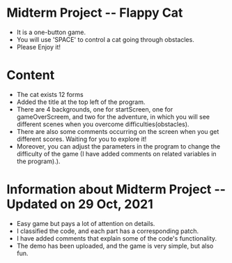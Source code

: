 # Midterm Project -- Flappy Cat
 - It is a one-button game.
 - You will use 'SPACE' to control a cat going through obstacles.
 - Please Enjoy it!

 # Content
 - The cat exists 12 forms
 - Added the title at the top left of the program.
 - There are 4 backgrounds, one for startScreen, one for gameOverScreem, and two for the adventure, in which you will see different scenes when you overcome difficulties(obstacles).
 - There are also some comments occurring on the screen when you get different scores. Waiting for you to explore it!
 - Moreover, you can adjust the parameters in the program to change the difficulty of the game (I have added comments on related variables in the program).).

# Information about Midterm Project  -- Updated on 29 Oct, 2021
 - Easy game but pays a lot of attention on details.
 - I classified the code, and each part has a corresponding patch.
 - I have added comments that explain some of the code's functionality.
 - The demo has been uploaded, and the game is very simple, but also fun.
